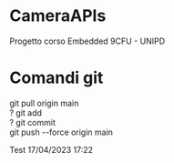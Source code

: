 # CameraAPIs
Progetto corso Embedded 9CFU - UNIPD


# Comandi git

git pull origin main<br/>
  ? git add <file><br/>
  ? git commit <commento><br/>
git push --force origin main<br/>
  

Test 17/04/2023 17:22
